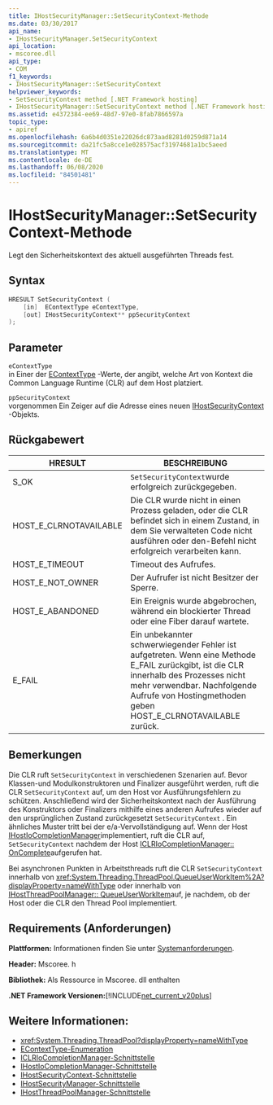 ```yaml
---
title: IHostSecurityManager::SetSecurityContext-Methode
ms.date: 03/30/2017
api_name:
- IHostSecurityManager.SetSecurityContext
api_location:
- mscoree.dll
api_type:
- COM
f1_keywords:
- IHostSecurityManager::SetSecurityContext
helpviewer_keywords:
- SetSecurityContext method [.NET Framework hosting]
- IHostSecurityManager::SetSecurityContext method [.NET Framework hosting]
ms.assetid: e4372384-ee69-48d7-97e0-8fab7866597a
topic_type:
- apiref
ms.openlocfilehash: 6a6b4d0351e22026dc873aad8281d0259d871a14
ms.sourcegitcommit: da21fc5a8cce1e028575acf31974681a1bc5aeed
ms.translationtype: MT
ms.contentlocale: de-DE
ms.lasthandoff: 06/08/2020
ms.locfileid: "84501481"
---
```

# <a name="ihostsecuritymanagersetsecuritycontext-method"></a>IHostSecurityManager::SetSecurityContext-Methode
Legt den Sicherheitskontext des aktuell ausgeführten Threads fest.  
  
## <a name="syntax"></a>Syntax  
  
```cpp  
HRESULT SetSecurityContext (  
    [in]  EContextType eContextType,  
    [out] IHostSecurityContext** ppSecurityContext  
);  
```  
  
## <a name="parameters"></a>Parameter  
 `eContextType`  
 in Einer der [EContextType](econtexttype-enumeration.md) -Werte, der angibt, welche Art von Kontext die Common Language Runtime (CLR) auf dem Host platziert.  
  
 `ppSecurityContext`  
 vorgenommen Ein Zeiger auf die Adresse eines neuen [IHostSecurityContext](ihostsecuritycontext-interface.md) -Objekts.  
  
## <a name="return-value"></a>Rückgabewert  
  
|HRESULT|BESCHREIBUNG|  
|-------------|-----------------|  
|S_OK|`SetSecurityContext`wurde erfolgreich zurückgegeben.|  
|HOST_E_CLRNOTAVAILABLE|Die CLR wurde nicht in einen Prozess geladen, oder die CLR befindet sich in einem Zustand, in dem Sie verwalteten Code nicht ausführen oder den-Befehl nicht erfolgreich verarbeiten kann.|  
|HOST_E_TIMEOUT|Timeout des Aufrufes.|  
|HOST_E_NOT_OWNER|Der Aufrufer ist nicht Besitzer der Sperre.|  
|HOST_E_ABANDONED|Ein Ereignis wurde abgebrochen, während ein blockierter Thread oder eine Fiber darauf wartete.|  
|E_FAIL|Ein unbekannter schwerwiegender Fehler ist aufgetreten. Wenn eine Methode E_FAIL zurückgibt, ist die CLR innerhalb des Prozesses nicht mehr verwendbar. Nachfolgende Aufrufe von Hostingmethoden geben HOST_E_CLRNOTAVAILABLE zurück.|  
  
## <a name="remarks"></a>Bemerkungen  
 Die CLR ruft `SetSecurityContext` in verschiedenen Szenarien auf. Bevor Klassen-und Modulkonstruktoren und Finalizer ausgeführt werden, ruft die CLR `SetSecurityContext` auf, um den Host vor Ausführungsfehlern zu schützen. Anschließend wird der Sicherheitskontext nach der Ausführung des Konstruktors oder Finalizers mithilfe eines anderen Aufrufes wieder auf den ursprünglichen Zustand zurückgesetzt `SetSecurityContext` . Ein ähnliches Muster tritt bei der e/a-Vervollständigung auf. Wenn der Host [IHostIoCompletionManager](ihostiocompletionmanager-interface.md)implementiert, ruft die CLR auf, `SetSecurityContext` nachdem der Host [ICLRIoCompletionManager:: OnComplete](iclriocompletionmanager-oncomplete-method.md)aufgerufen hat.  
  
 Bei asynchronen Punkten in Arbeitsthreads ruft die CLR `SetSecurityContext` innerhalb von <xref:System.Threading.ThreadPool.QueueUserWorkItem%2A?displayProperty=nameWithType> oder innerhalb von [IHostThreadPoolManager:: QueueUserWorkItem](ihostthreadpoolmanager-queueuserworkitem-method.md)auf, je nachdem, ob der Host oder die CLR den Thread Pool implementiert.  
  
## <a name="requirements"></a>Requirements (Anforderungen)  
 **Plattformen:** Informationen finden Sie unter [Systemanforderungen](../../get-started/system-requirements.md).  
  
 **Header:** Mscoree. h  
  
 **Bibliothek:** Als Ressource in Mscoree. dll enthalten  
  
 **.NET Framework Versionen:**[!INCLUDE[net_current_v20plus](../../../../includes/net-current-v20plus-md.md)]  
  
## <a name="see-also"></a>Weitere Informationen:

- <xref:System.Threading.ThreadPool?displayProperty=nameWithType>
- [EContextType-Enumeration](econtexttype-enumeration.md)
- [ICLRIoCompletionManager-Schnittstelle](iclriocompletionmanager-interface.md)
- [IHostIoCompletionManager-Schnittstelle](ihostiocompletionmanager-interface.md)
- [IHostSecurityContext-Schnittstelle](ihostsecuritycontext-interface.md)
- [IHostSecurityManager-Schnittstelle](ihostsecuritymanager-interface.md)
- [IHostThreadPoolManager-Schnittstelle](ihostthreadpoolmanager-interface.md)
